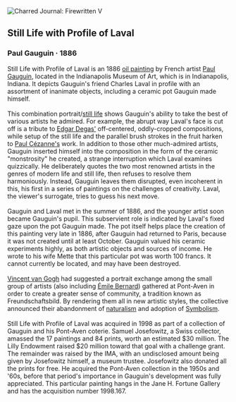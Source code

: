<div class="artwork-of-the-day">
  <div class="container">
    <div class="img-wrapper">
      <img
        src="https://uploads3.wikiart.org/images/paul-gauguin/still-life-with-profile-of-laval-1886.jpg!Large.jpg"
        alt="Charred Journal: Firewritten V" />
    </div>
    <div class="artwork-detail">
      <div class="artwork-origin"> 
        <h2 class="artwork-name">Still Life with Profile of Laval</h2>
        <h3 class="artist">
          Paul Gauguin
                    ·  1886
        </h3>
      </div>
      <p class="description">
        <span class="artwork-description-text ng-binding" ng-bind-html="viewModel.ArtworkOfTheDay.Description | unsafe">Still Life with Profile of Laval is an 1886 <a target="_blank" href="/en/paintings-by-media/oil-on-sacking">oil painting</a> by French artist <a target="_blank" href="/en/paul-gauguin">Paul Gauguin</a>, located in the Indianapolis Museum of Art, which is in Indianapolis, Indiana. It depicts Gauguin's friend Charles Laval in profile with an assortment of inanimate objects, including a ceramic pot Gauguin made himself.
<br>
<br>This combination portrait/<a target="_blank" href="/en/paintings-by-genre/still-life">still life</a> shows Gauguin's ability to take the best of various artists he admired. For example, the abrupt way Laval's face is cut off is a tribute to <a target="_blank" href="/en/edgar-degas">Edgar Degas'</a> off-centered, oddly-cropped compositions, while setup of the still life and the parallel brush strokes in the fruit harken to <a target="_blank" href="/en/paul-cezanne">Paul Cézanne's</a> work. In addition to those other much-admired artists, Gauguin inserted himself into the composition in the form of the ceramic "monstrosity" he created, a strange interruption which Laval examines quizzically. He deliberately quotes the two most renowned artists in the genres of modern life and still life, then refuses to resolve them harmoniously. Instead, Gauguin leaves them disrupted, even incoherent in this, his first in a series of paintings on the challenges of creativity. Laval, the viewer's surrogate, tries to guess his next move.
<br>
<br>Gauguin and Laval met in the summer of 1886, and the younger artist soon became Gauguin's pupil. This subservient role is indicated by Laval's fixed gaze upon the pot Gauguin made. The pot itself helps place the creation of this painting very late in 1886, after Gauguin had returned to Paris, because it was not created until at least October. Gauguin valued his ceramic experiments highly, as both artistic objects and sources of income. He wrote to his wife Mette that this particular pot was worth 100 francs. It cannot currently be located, and may have been destroyed.
<br>
<br><a target="_blank" href="/en/vincent-van-gogh">Vincent van Gogh</a> had suggested a portrait exchange among the small group of artists (also including <a target="_blank" href="/en/emile-bernard">Émile Bernard</a>) gathered at Pont-Aven in order to create a greater sense of community, a tradition known as Freundschaftsbild. By rendering them all in new artistic styles, the collective announced their abandonment of <a target="_blank" href="/en/artists-by-art-movement/naturalism">naturalism</a> and adoption of <a target="_blank" href="/en/artists-by-art-movement/symbolism">Symbolism</a>.
<br>
<br>Still Life with Profile of Laval was acquired in 1998 as part of a collection of Gauguin and his Pont-Aven coterie. Samuel Josefowitz, a Swiss collector, amassed the 17 paintings and 84 prints, worth an estimated $30 million. The Lilly Endowment raised $20 million toward that goal with a challenge grant. The remainder was raised by the IMA, with an undisclosed amount being given by Josefowitz himself, a museum trustee. Josefowitz also donated all the prints for free. He acquired the Pont-Aven collection in the 1950s and '60s, before that period's importance in Gauguin's development was fully appreciated. This particular painting hangs in the Jane H. Fortune Gallery and has the acquisition number 1998.167.</span>
                        <div class="text-shadow-container" ng-show="showShadow" style=""></div>
      </p>
    </div>
  </div>

</div>
